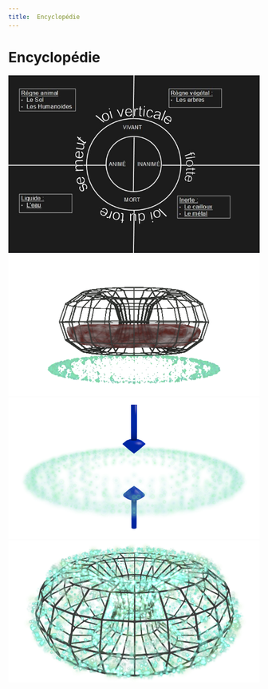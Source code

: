 ```yaml
---
title:  Encyclopédie
---
```


# Encyclopédie

![alt](ressources/grand_tableau.JPG)
![alt](ressources/grav_sol.gif)
![alt](ressources/loi_verticale_sens.png)
![alt](ressources/water.png)